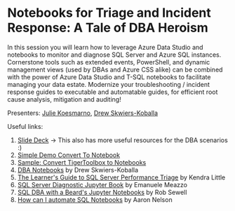 # Notebooks for Triage and Incident Response: A Tale of DBA Heroism​

In this session you will learn how to leverage Azure Data Studio and notebooks to monitor and diagnose SQL Server and Azure SQL instances. Cornerstone tools such as extended events, PowerShell, and dynamic management views (used by DBAs and Azure CSS alike) can be combined with the power of Azure Data Studio and T-SQL notebooks to facilitate managing your data estate. Modernize your troubleshooting / incident response guides to executable and automatable guides, for efficient root cause analysis, mitigation and auditing!


Presenters: [Julie Koesmarno](http://twitter.com/MsSQLGirl), [Drew Skwiers-Koballa](http://twitter.com/SysAdminDrew)

Useful links:
1. [Slide Deck](./NotebooksForTriageAndIncidentResponse.pptx) -> This also has more useful resources for the DBA scenarios :)
2. [Simple Demo Convert To Notebook](https://github.com/MsSQLGirl/jubilant-data-wizards/blob/main/Useful%20Notebooks/DemoConvertToNotebooks.ipynb)
3. [Sample: Convert TigerToolbox to Notebooks](https://github.com/MsSQLGirl/jubilant-data-wizards/blob/main/Useful%20Notebooks/ConvertTigerToolboxSQLToNotebook.ipynb)
4. [DBA Notebooks](https://github.com/dzsquared/dba-notebooks) by Drew Skwiers-Koballa
5. [The Learner's Guide to SQL Server Performance Triage](https://littlekendra.com/2020/03/19/the-learners-guide-to-sql-server-performance-triage/) by Kendra Little
6. [SQL Server Diagnostic Jupyter Book](https://tsql.tech/the-sql-diagnostic-jupyter-book/) by Emanuele Meazzo
7. [SQL DBA with a Beard's Jupyter Notebooks](https://beard.media/Notebooks) by Rob Sewell
8. [How can I automate SQL Notebooks](https://github.com/SQLvariant/Demos/blob/master/Presentations/Intro-to-Jupyter-Notebooks/8.How-Can-I-Automate-SQL-Notebooks/How-Can-I-Automate-SQL-Notebooks.ipynb) by Aaron Nelson
